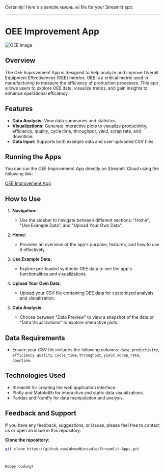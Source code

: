 Certainly! Here's a sample `README.md` file for your Streamlit app:

---

# OEE Improvement App

![OEE Image](https://images.unsplash.com/photo-1549490346-0e8493a8e5ea)

## Overview

The OEE Improvement App is designed to help analyze and improve Overall Equipment Effectiveness (OEE) metrics. OEE is a critical metric used in manufacturing to measure the efficiency of production processes. This app allows users to explore OEE data, visualize trends, and gain insights to enhance operational efficiency.

## Features

- **Data Analysis:** View data summaries and statistics.
- **Visualizations:** Generate interactive plots to visualize productivity, efficiency, quality, cycle time, throughput, yield, scrap rate, and downtime.
- **Data Input:** Supports both example data and user-uploaded CSV files.

## Running the Apps

You can run the OEE Improvement App directly on Streamlit Cloud using the following link:

[OEE Improvement App](https://foydg3qulunhq7kbv8incy.streamlit.app/)

## How to Use

1. **Navigation:**
   - Use the sidebar to navigate between different sections: "Home", "Use Example Data", and "Upload Your Own Data".

2. **Home:**
   - Provides an overview of the app's purpose, features, and how to use it effectively.

3. **Use Example Data:**
   - Explore pre-loaded synthetic OEE data to see the app's functionalities and visualizations.

4. **Upload Your Own Data:**
   - Upload your CSV file containing OEE data for customized analysis and visualization.

5. **Data Analysis:**
   - Choose between "Data Preview" to view a snapshot of the data or "Data Visualizations" to explore interactive plots.

## Data Requirements

- Ensure your CSV file includes the following columns: `date`, `productivity`, `efficiency`, `quality`, `cycle_time`, `throughput`, `yield`, `scrap_rate`, `downtime`.

## Technologies Used

- Streamlit for creating the web application interface.
- Plotly and Matplotlib for interactive and static data visualizations.
- Pandas and NumPy for data manipulation and analysis.

## Feedback and Support

If you have any feedback, suggestions, or issues, please feel free to contact us or open an issue in this repository.

**Clone the repository:**
   ```bash
   git clone https://github.com/ahmadbinsadiq/Streamlit-Apps.git

---

Happy Coding!
